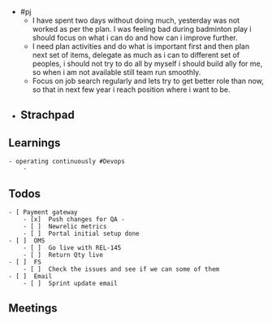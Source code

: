 - #pj
	- I have spent two days without doing much, yesterday was not worked as per the plan. I was feeling bad during badminton play i should focus on what i can do and how can i improve further.
	- I need plan activities and do what is important first and then plan next set of items, delegate as much as i can to different set of peoples, i should not try to do all by myself i should build ally for me, so when i am not available still team run smoothly.
	- Focus on job search regularly and lets try to get better role than now, so that in next few year i reach position where i want to be.
- ## Strachpad
## Learnings
	- operating continuously #Devops
		-
## Todos
	- [ Payment gateway
		- [x]  Push changes for QA -
		- [ ]  Newrelic metrics
		- [ ]  Portal initial setup done
	- [ ]  OMS
		- [ ]  Go live with REL-145
		- [ ]  Return Qty live
	- [ ]  FS
		- [ ]  Check the issues and see if we can some of them
	- [ ]  Email
		- [ ]  Sprint update email
## Meetings